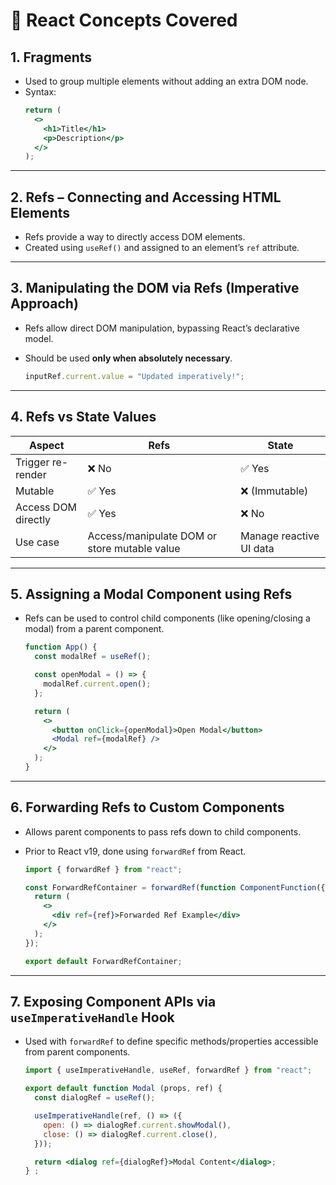 # 🧠 React Concepts Covered

## 1. **Fragments**
- Used to group multiple elements without adding an extra DOM node.  
- Syntax:
  ```jsx
  return (
    <>
      <h1>Title</h1>
      <p>Description</p>
    </>
  );
  ```

---

## 2. **Refs – Connecting and Accessing HTML Elements**
- Refs provide a way to directly access DOM elements.
- Created using `useRef()` and assigned to an element’s `ref` attribute.

---

## 3. **Manipulating the DOM via Refs (Imperative Approach)**
- Refs allow direct DOM manipulation, bypassing React’s declarative model.
- Should be used **only when absolutely necessary**.

  ```jsx
  inputRef.current.value = "Updated imperatively!";
  ```

---

## 4. **Refs vs State Values**
| Aspect | Refs | State |
|--------|------|-------|
| Trigger re-render | ❌ No | ✅ Yes |
| Mutable | ✅ Yes | ❌ (Immutable)
| Access DOM directly | ✅ Yes | ❌ No |
| Use case | Access/manipulate DOM or store mutable value | Manage reactive UI data |

---

## 5. **Assigning a Modal Component using Refs**
- Refs can be used to control child components (like opening/closing a modal) from a parent component.

  ```jsx
  function App() {
    const modalRef = useRef();

    const openModal = () => {
      modalRef.current.open();
    };

    return (
      <>
        <button onClick={openModal}>Open Modal</button>
        <Modal ref={modalRef} />
      </>
    );
  }
  ```

---

## 6. **Forwarding Refs to Custom Components**
- Allows parent components to pass refs down to child components.
- Prior to React v19, done using `forwardRef` from React.

  ```jsx
  import { forwardRef } from "react";

  const ForwardRefContainer = forwardRef(function ComponentFunction({...props}, ref) {
    return (
      <>
        <div ref={ref}>Forwarded Ref Example</div>
      </>
    );
  });

  export default ForwardRefContainer;
  ```

---

## 7. **Exposing Component APIs via `useImperativeHandle` Hook**
- Used with `forwardRef` to define specific methods/properties accessible from parent components.

  ```jsx
  import { useImperativeHandle, useRef, forwardRef } from "react";

  export default function Modal (props, ref) {
    const dialogRef = useRef();

    useImperativeHandle(ref, () => ({
      open: () => dialogRef.current.showModal(),
      close: () => dialogRef.current.close(),
    }));

    return <dialog ref={dialogRef}>Modal Content</dialog>;
  } ;
  ```